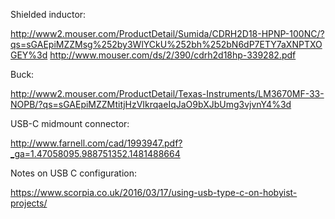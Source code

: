 Shielded inductor:

http://www2.mouser.com/ProductDetail/Sumida/CDRH2D18-HPNP-100NC/?qs=sGAEpiMZZMsg%252by3WlYCkU%252bh%252bN6dP7ETY7aXNPTXOGEY%3d
http://www.mouser.com/ds/2/390/cdrh2d18hp-339282.pdf

Buck:

http://www2.mouser.com/ProductDetail/Texas-Instruments/LM3670MF-33-NOPB/?qs=sGAEpiMZZMtitjHzVIkrqaeIqJaO9bXJbUmg3vjvnY4%3d

USB-C midmount connector:

http://www.farnell.com/cad/1993947.pdf?_ga=1.47058095.988751352.1481488664

Notes on USB C configuration:

https://www.scorpia.co.uk/2016/03/17/using-usb-type-c-on-hobyist-projects/
